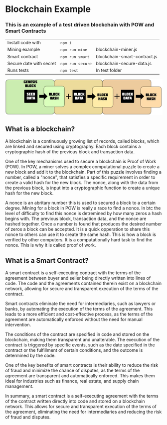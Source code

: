 # Blockchain Example

### This is an example of a test driven blockchain with POW and Smart Contracts
| | | |
|-|-|-|
|Install code with | `npm i`| 
|Mining example| `npm run mine`|  blockchain-miner.js  
|Smart contract| `npm run smart`| blockchain-smart-contract.js 
|Secure date with secret| `npm run secure`|  blockchain-secure-data.js
|Runs tests| `npm test`| In test folder  

    

![Image of a blockchain](blockchain.png)

## What is a blockchain?  
A blockchain is a continuously growing list of records, called blocks, which are linked and secured using cryptography. Each block contains a cryptographic hash of the previous block and transaction data.

One of the key mechanisms used to secure a blockchain is Proof of Work (POW). In POW, a miner solves a complex computational puzzle to create a new block and add it to the blockchain. Part of this puzzle involves finding a number, called a "nonce", that satisfies a specific requirement in order to create a valid hash for the new block. The nonce, along with the data from the previous block, is input into a cryptographic function to create a unique hash for the new block.

A nonce is an abritary number this is used to secured a block to a certain degree. Mining for a block in POW is really a race to find a nonce. In btc the level of difficulty to find this nonce is detremined by how many zeros a hash begins with. The previous block, transaction data, and the nonce are hashed together. Once a number is found that produces the desired number of zeros a block can be accepted. It is a quick opperation to share this nonce to others can use it to create the same hash. This is how a block is verified by other computers. It is a computationally hard task to find the nonce. This is why it is called proof of work.

## What is a Smart Contract?
A smart contract is a self-executing contract with the terms of the agreement between buyer and seller being directly written into lines of code. The code and the agreements contained therein exist on a blockchain network, allowing for secure and transparent execution of the terms of the contract.

Smart contracts eliminate the need for intermediaries, such as lawyers or banks, by automating the execution of the terms of the agreement. This leads to a more efficient and cost-effective process, as the terms of the agreement are automatically enforced without the need for manual intervention.

The conditions of the contract are specified in code and stored on the blockchain, making them transparent and unalterable. The execution of the contract is triggered by specific events, such as the date specified in the contract or the fulfillment of certain conditions, and the outcome is determined by the code.

One of the key benefits of smart contracts is their ability to reduce the risk of fraud and minimize the chance of disputes, as the terms of the agreement are transparent and automatically enforced. This makes them ideal for industries such as finance, real estate, and supply chain management.

In summary, a smart contract is a self-executing agreement with the terms of the contract written directly into code and stored on a blockchain network. This allows for secure and transparent execution of the terms of the agreement, eliminating the need for intermediaries and reducing the risk of fraud and disputes.




